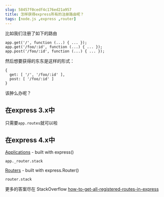 ```yaml
---
slug: 58457f0cedf4c176ed21a957
title: 怎样获得express所有的注册路由呢？
tags: [node.js ,express ,router]
---
```


比如我们注册了如下的路由

```
app.get('/', function (...) { ... });
app.get('/foo/:id', function (...) { ... });
app.post('/foo/:id', function (...) { ... });

```

然后想要获得的东东是这样的形式：

```
{
  get: [ '/', '/foo/:id' ],
  post: [ '/foo/:id' ]
}
```

该肿么办呢？

## 在express 3.x中
只需要`app.routes`就可以啦

## 在express 4.x中

[Applications](http://expressjs.com/4x/api.html#express) - built with express()
```
app._router.stack
```
[Routers](http://expressjs.com/4x/api.html#router) - built with express.Router()
```
router.stack
```

更多的答案尽在 StackOverflow [how-to-get-all-registered-routes-in-express](http://stackoverflow.com/questions/14934452/how-to-get-all-registered-routes-in-express#)
